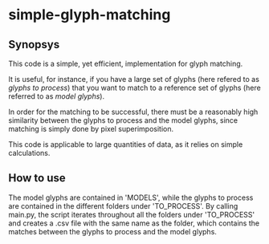 # simple-glyph-matching

## Synopsys

This code is a simple, yet efficient, implementation for glyph matching. 

It is useful, for instance, if you have a large set of glyphs (here refered to as *glyphs to process*) that you want to match to a reference set of glyphs (here referred to as *model glyphs*). 

In order for the matching to be successful, there must be a reasonably high similarity between the glyphs to process and the model glyphs, since matching is simply done by pixel superimposition.

This code is applicable to large quantities of data, as it relies on simple calculations.

## How to use

The model glyphs are contained in 'MODELS', while the glyphs to process are contained in the different folders under 'TO_PROCESS'.
By calling main.py, the script iterates throughout all the folders under 'TO_PROCESS' and creates a .csv file with the same name as the folder, which contains the matches between the glyphs to process and the model glyphs.